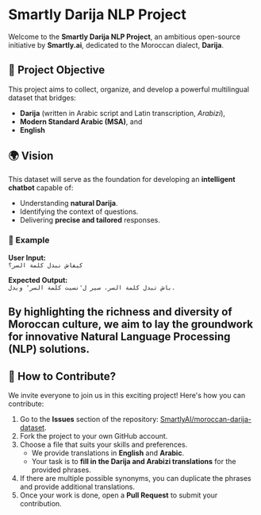 # Smartly Darija NLP Project

Welcome to the **Smartly Darija NLP Project**, an ambitious open-source initiative by **Smartly.ai**, dedicated to the Moroccan dialect, **Darija**.

## 📌 Project Objective

This project aims to collect, organize, and develop a powerful multilingual dataset that bridges:

- **Darija** (written in Arabic script and Latin transcription, *Arabizi*),
- **Modern Standard Arabic (MSA)**, and
- **English**

## 🌍 Vision

This dataset will serve as the foundation for developing an **intelligent chatbot** capable of:

- Understanding **natural Darija**.
- Identifying the context of questions.
- Delivering **precise and tailored** responses.
### 🌟 Example
**User Input:**  
`كيفاش نبدل كلمة السر؟`

**Expected Output:**  
`باش تبدل كلمة السر، سير ل'نسيت كلمة السر' وبدل.`

By highlighting the richness and diversity of Moroccan culture, we aim to lay the groundwork for innovative **Natural Language Processing (NLP)** solutions.
---

## 🤝 How to Contribute?

We invite everyone to join us in this exciting project! Here's how you can contribute:

1. Go to the **Issues** section of the repository: [SmartlyAI/moroccan-darija-dataset](https://github.com/SmartlyAI/moroccan-darija-dataset).
2. Fork the project to your own GitHub account.
3. Choose a file that suits your skills and preferences.  
   - We provide translations in **English** and **Arabic**.  
   - Your task is to **fill in the Darija and Arabizi translations** for the provided phrases.
4. If there are multiple possible synonyms, you can duplicate the phrases and provide additional translations.
5. Once your work is done, open a **Pull Request** to submit your contribution.
